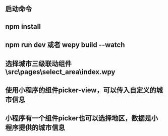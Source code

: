 ## 启动命令
## npm install
## npm run dev 或者 wepy build --watch

## 选择城市三级联动组件 \src\pages\select_area\index.wpy
## 使用小程序的组件picker-view，可以传入自定义的城市信息
## 小程序有一个组件picker也可以选择地区，数据是小程序提供的城市信息
